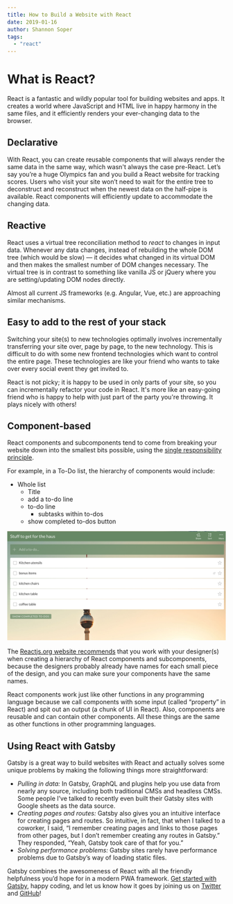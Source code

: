 ```yaml
---
title: How to Build a Website with React
date: 2019-01-16
author: Shannon Soper
tags:
  - "react"
---
```


# What is React?

React is a fantastic and wildly popular tool for building websites and apps. It creates a world where JavaScript and HTML live in happy harmony in the same files, and it efficiently renders your ever-changing data to the browser.

## Declarative

With React, you can create reusable components that will always render the same data in the same way, which wasn't always the case pre-React. Let’s say you’re a huge Olympics fan and you build a React website for tracking scores. Users who visit your site won’t need to wait for the entire tree to deconstruct and reconstruct when the newest data on the half-pipe is available. React components will efficiently update to accommodate the changing data.

## Reactive

React uses a virtual tree reconciliation method to *react* to changes in input data. Whenever any data changes, instead of rebuilding the whole DOM tree (which would be slow) — it decides what changed in its virtual DOM and then makes the smallest number of DOM changes necessary. The virtual tree is in contrast to something like vanilla JS or jQuery where you are setting/updating DOM nodes directly.

Almost all current JS frameworks (e.g. Angular, Vue, etc.) are approaching similar mechanisms.

## Easy to add to the rest of your stack

Switching your site(s) to new technologies optimally involves incrementally transferring your site over, page by page, to the new technology. This is difficult to do with some new frontend technologies which want to control the entire page. These technologies are like your friend who wants to take over every social event they get invited to.

React is not picky; it is happy to be used in only parts of your site, so you can incrementally refactor your code in React. It's more like an easy-going friend who is happy to help with just part of the party you're throwing. It plays nicely with others!

## Component-based

React components and subcomponents tend to come from breaking your website down into the smallest bits possible, using the [single responsibility principle](https://en.wikipedia.org/wiki/Single_responsibility_principle).

For example, in a To-Do list, the hierarchy of components would include:

- Whole list 
  - Title
  - add a to-do line
  - to-do line 
    - subtasks within to-dos
  - show completed to-dos button

![To-Do List](to-do-list.png)

The [Reactjs.org website recommends](https://reactjs.org/docs/thinking-in-react.html) that you work with your designer(s) when creating a hierarchy of React components and subcomponents, because the designers probably already have names for each small piece of the design, and you can make sure your components have the same names.

React components work just like other functions in any programming language because we call components with some input (called “property” in React) and spit out an output (a chunk of UI in React). Also, components are reusable and can contain other components. All these things are the same as other functions in other programming languages.

## Using React with Gatsby

Gatsby is a great way to build websites with React and actually solves some unique problems by making the following things more straightforward:

- *Pulling in data:* In Gatsby, GraphQL and plugins help you use data from nearly any source, including both traditional CMSs and headless CMSs. Some people I’ve talked to recently even built their Gatsby sites with Google sheets as the data source.
- *Creating pages and routes:* Gatsby also gives you an intuitive interface for creating pages and routes. So intuitive, in fact, that when I talked to a coworker, I said, “I remember creating pages and links to those pages from other pages, but I don’t remember creating any routes in Gatsby.” They responded, “Yeah, Gatsby took care of that for you.”
- *Solving performance problems:* Gatsby sites rarely have performance problems due to Gatsby’s way of loading static files.

Gatsby combines the awesomeness of React with all the friendly helpfulness you’d hope for in a modern PWA framework. [Get started with Gatsby](/docs/), happy coding, and let us know how it goes by joining us on [Twitter](https://twitter.com/gatsbyjs) and [GitHub](https://github.com/gatsbyjs/gatsby)!